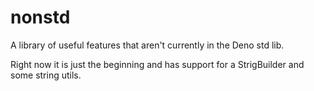 
# **nonstd**

A library of useful features that aren't currently in the Deno std lib.

Right now it is just the beginning and has support for a StrigBuilder and some string utils.
